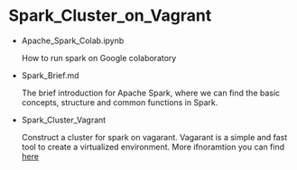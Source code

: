 # Spark_Cluster_on_Vagrant
  * Apache_Spark_Colab.ipynb
  
    How to run spark on Google colaboratory
      
  * Spark_Brief.md
  
    The brief introduction for Apache Spark, where we can find the basic concepts, structure and common functions in Spark.
      
  * Spark_Cluster_Vagrant
  
    Construct a cluster for spark on vagarant. Vagarant is a simple and fast tool to  create a virtualized environment. 
    More ifnoramtion you can find [here](https://www.vagrantup.com/intro/index.html)
